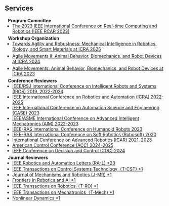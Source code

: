 ## Services

<h4 style="margin:0 10px 0;">Program Committee</h4>

<ul style="margin:0 0 5px;">
  <li><a href="http://www.ieee-rcar.org/"><autocolor></autocolor>The 2023 IEEE International Conference on Real-time Computing and Robotics (IEEE RCAR 2023)</a></li>
</ul>

<h4 style="margin:0 10px 0;">Workshop Organization</h4>

<ul style="margin:0 0 5px;">
  <li><a href="https://sites.google.com/view/mechanicalintelligence-icra25/"><autocolor></autocolor>Towards Agility and Robustness: Mechanical Intelligence in Robotics, Biology, and Smart Materials at ICRA 2025</a></li>
</ul>
<ul style="margin:0 0 5px;">
  <li><a href="https://sites.google.com/view/agilemovementsii"><autocolor></autocolor>Agile Movements II: Animal Behavior, Biomechanics, and Robot Devices at ICRA 2024</a></li>
</ul>
<ul style="margin:0 0 5px;">
  <li><a href="https://sites.google.com/view/agilemovement-2023icra"><autocolor></autocolor>Agile Movements: Animal Behavior, Biomechanics, and Robot Devices at ICRA 2023</a></li>
</ul>

<h4 style="margin:0 10px 0;">Conference Reviewers</h4>

<ul style="margin:0 0 5px;">
  <li><a href=""><autocolor> IEEE/RSJ International Conference on Intelligent Robots and Systems (IROS) 2019, 2022-2024</autocolor></a></li>
  <li><a href=""><autocolor> IEEE International Conference on Robotics and Automation (ICRA) 2022-2025</autocolor></a></li>
  <li><a href=""><autocolor> IEEE International Conference on Automation Science and Engineering (CASE) 2023</autocolor></a></li>
  <li><a href=""><autocolor> IEEE/ASME International Conference on Advanced Intelligent Mechatronics (AIM) 2022-2023</autocolor></a></li>
  <li><a href=""><autocolor> IEEE-RAS International Conference on Humanoid Robots 2023</autocolor></a></li>
  <li><a href=""><autocolor> IEEE-RAS International Conference on Soft Robotics (Robosoft) 2020</autocolor></a></li>
  <li><a href=""><autocolor> International Conference on Advanced Robotics (ICAR) 2021, 2023</autocolor></a></li>
  <li><a href=""><autocolor> American Control Conference (ACC) 2024-2025</autocolor></a></li>
  <li><a href=""><autocolor> IEEE Conference on Decision and Control (CDC) 2024</autocolor></a></li>
</ul>

<h4 style="margin:0 10px 0;">Journal Reviewers</h4>

<ul style="margin:0 0 20px;">
  <li><a href=""><autocolor>IEEE Robotics and Automation Letters (RA-L) *23</autocolor></a></li>
  <li><a href=""><autocolor>IEEE Transactions on Control Systems Technology（T-CST) *1</autocolor></a></li>
  <li><a href=""><autocolor>Journal of Mechanisms and Robotics (J-MR) *1</autocolor></a></li>
  <li><a href=""><autocolor>Frontiers in Robotics and AI *1</autocolor></a></li>
  <li><a href=""><autocolor>IEEE Transactions on Robotics（T-RO) *1</autocolor></a></li>
  <li><a href=""><autocolor>IEEE Transactions on Mechatronics（T-Mech) *1</autocolor></a></li>
  <li><a href=""><autocolor>Nonlinear Dynamics *1</autocolor></a></li>
</ul>
